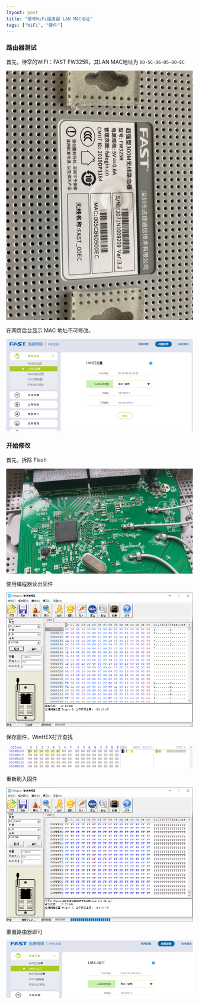 ```yaml
---
layout: post
title: "硬改WiFi路由器 LAN MAC地址"
tags: ["WiFi", "硬件"]
---
```


### 路由器测试

首先，待宰的WiFI：FAST FW325R，其LAN MAC地址为 `00-5C-86-05-00-EC`

![q](/assets/post/2022-02-01-20220201/q.jpg)

在网页后台显示 MAC 地址不可修改。

![image-20220201131831376](/assets/post/2022-02-01-20220201/image-20220201131831376.png)

### 开始修改

首先，拆除 Flash

![img](/assets/post/2022-02-01-20220201/U}]TFH5L3Y[}@KZSNT2ID.jpg)

使用编程器读出固件

![image-20220201132227836](/assets/post/2022-02-01-20220201/image-20220201132227836.png)

保存固件，WinHEX打开查找

![image-20220201132242362](/assets/post/2022-02-01-20220201/image-20220201132242362.png)

重新刷入固件

![image-20220201133355108](/assets/post/2022-02-01-20220201/image-20220201133355108.png)

重置路由器即可

![image-20220201133418074](/assets/post/2022-02-01-20220201/image-20220201133418074.png)
